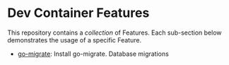# Dev Container Features

This repository contains a _collection_ of Features. Each sub-section below demonstrates the usage of a specific Feature.
- [go-migrate](./src/go-migrate/): Install go-migrate. Database migrations

